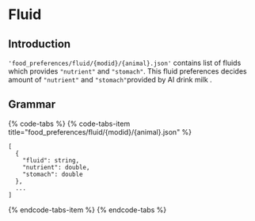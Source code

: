 # Fluid

## Introduction

`'food_preferences/fluid/{modid}/{animal}.json'` contains list of fluids which provides `"nutrient"` and `"stomach"`. This fluid preferences decides amount of `"nutrient"` and `"stomach"`provided by AI drink milk .

## Grammar

{% code-tabs %}
{% code-tabs-item title="food\_preferences/fluid/{modid}/{animal}.json" %}
```text
[
  {
    "fluid": string,
    "nutrient": double,
    "stomach": double
  },
  ...
]
```
{% endcode-tabs-item %}
{% endcode-tabs %}



